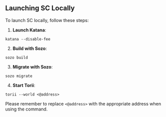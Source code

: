 ## Launching SC Locally

To launch SC locally, follow these steps:

1. **Launch Katana**:

```
katana --disable-fee
```

2. **Build with Sozo**:

```
sozo build
```

3. **Migrate with Sozo**:

```
sozo migrate
```

4. **Start Torii**:

```
torii --world <@address>
```

Please remember to replace `<@address>` with the appropriate address when using the command.
